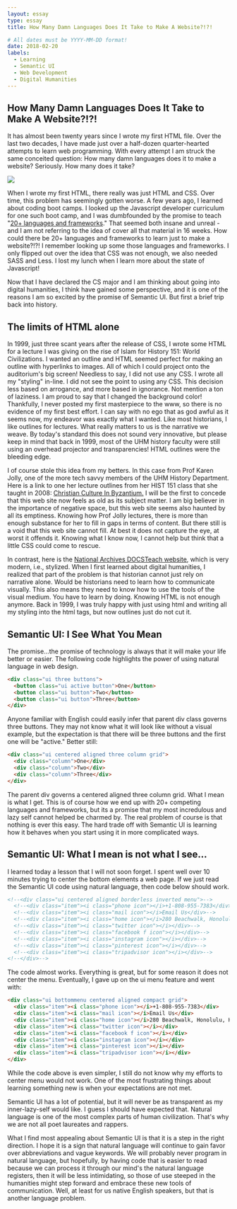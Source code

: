```yaml
---
layout: essay
type: essay
title: How Many Damn Languages Does It Take to Make A Website?!?!

# All dates must be YYYY-MM-DD format!
date: 2018-02-20
labels:
  - Learning
  - Semantic UI
  - Web Development
  - Digital Humanities
---
```


## How Many Damn Languages Does It Take to Make A Website?!?!

It has almost been twenty years since I wrote my first HTML file.  Over the last two decades, I have made just over a half-dozen quarter-hearted attempts to learn web programming.  With every attempt I am struck the same conceited question:  How many damn languages does it to make a website?  Seriously.  How many does it take?  

[<img class="ui medium right floated rounded image" src="https://cdn-images-1.medium.com/max/800/1*raWO3dhM4jMjf9VY-kZzNg.png">](https://hackernoon.com/how-it-feels-to-learn-javascript-in-2016-d3a717dd577f)

When I wrote my first HTML, there really was just HTML and CSS.  Over time, this problem has seemingly gotten worse.  A few years ago, I learned about coding boot camps.  I looked up the Javascript developer curriculum for one such boot camp, and I was dumbfounded by the promise to teach "[20+ languages and frameworks](https://www.devleague.com/tracks/view/javascript-web-engineer)."  That seemed both insane and unreal - and I am not referring to the idea of cover all that material in 16 weeks.  How could there be 20+ languages and frameworks to learn just to make a website?!?!  I remember looking up some those languages and frameworks.  I only flipped out over the idea that CSS was not enough, we also needed SASS and Less.  I lost my lunch when I learn more about the state of Javascript!  

Now that I have declared the CS major and I am thinking about going into digital humanities, I think have gained some perspective, and it is one of the reasons I am so excited by the promise of Semantic UI.  But first a brief trip back into history.


## The limits of HTML alone

In 1999, just three scant years after the release of CSS, I wrote some HTML for a lecture I was giving on the rise of Islam for History 151: World Civilizations.  I wanted an outline and HTML seemed perfect for making an outline with hyperlinks to images.  All of which I could project onto the auditorium's big screen!  Needless to say, I did not use any CSS.  I wrote all my "styling" in-line.  I did not see the point to using any CSS.  This decision less based on arrogance, and more based in ignorance.  Not mention a ton of laziness.  I am proud to say that I changed the background color!  Thankfully, I never posted my first masterpiece to the www, so there is no evidence of my first best effort. I can say with no ego that as god awful as it seems now, my endeavor was exactly what I wanted.  Like most historians, I like outlines for lectures.  What really matters to us is the narrative we weave.  By today's standard this does not sound very innovative, but please keep in mind that back in 1999, most of the UHM history faculty were still using an overhead projector and transparencies!  HTML outlines were the bleeding edge.

I of course stole this idea from my betters.  In this case from Prof Karen Jolly, one of the more tech savvy members of the UHM History Department.  Here is a link to one her lecture outlines from her HIST 151 class that she taught in 2008: [Christian Culture In Byzantium.](http://www2.hawaii.edu/~kjolly/151f08/081021Byz.html)  I will be the first to concede that this web site now feels as old as its subject matter.  I am big believer in the importance of negative space, but this web site seems also haunted by all its emptiness.  Knowing how Prof Jolly lectures, there is more than enough substance for her to fill in gaps in terms of content.  But there still is a void that this web site cannot fill.  At best it does not capture the eye, at worst it offends it.  Knowing what I know now, I cannot help but think that a little CSS could come to rescue.

In contrast, here is the [National Archives DOCSTeach website](https://www.docsteach.org/), which is very modern, i.e., stylized.  When I first learned about digital humanities, I realized that part of the problem is that historian cannot just rely on narrative alone.  Would be historians need to learn how to communicate visually.  This also means they need to know how to use the tools of the visual medium.  You have to learn by doing.  Knowing HTML is not enough anymore.  Back in 1999, I was truly happy with just using html and writing all my styling into the html tags, but now outlines just do not cut it.


## Semantic UI:  I See What You Mean

The promise...the promise of technology is always that it will make your life better or easier.  The following code highlights the power of using natural language in web design.

````html
<div class="ui three buttons">
  <button class="ui active button">One</button>
  <button class="ui button">Two</button>
  <button class="ui button">Three</button>
</div>
````

Anyone familiar with English could easily infer that parent div class governs three buttons.  They may not know what it will look like without a visual example, but the expectation is that there will be three buttons and the first one will be "active."  Better still:

````html
<div class="ui centered aligned three column grid">
  <div class="column">One</div>
  <div class="column">Two</div>
  <div class="column">Three</div>
</div>
````
The parent div governs a centered aligned three column grid.  What I mean is what I get.  This is of course how we end up with 20+ competing languages and frameworks, but its a promise that my most incredulous and lazy self cannot helped be charmed by.  The real problem of course is that nothing is ever this easy.  The hard trade off with Semantic UI is learning how it behaves when you start using it in more complicated ways.  


## Semantic UI:  What I mean is not what I see...

I learned today a lesson that I will not soon forget.  I spent well over 10 minutes trying to center the bottom elements a web page.  If we just read the Semantic UI code using natural language, then code below should work.  

````html
<!--<div class="ui centered aligned borderless inverted menu">-->
  <!--<div class="item"><i class="phone icon"></i>+1-808-955-7383</div>-->
  <!--<div class="item"><i class="mail icon"></i>Email Us</div>-->
  <!--<div class="item"><i class="home icon"></i>280 Beachwalk, Honolulu, HI 96815</div>-->
  <!--<div class="item"><i class="twitter icon"></i></div>-->
  <!--<div class="item"><i class="facebook f icon"></i></div>-->
  <!--<div class="item"><i class="instagram icon"></i></div>-->
  <!--<div class="item"><i class="pinterest icon"></i></div>-->
  <!--<div class="item"><i class="tripadvisor icon"></i></div>-->
<!--</div>-->
````
The code almost works.  Everything is great, but for some reason it does not center the menu.  Eventually, I gave up on the ui menu feature and went with:

````html
<div class="ui bottommenu centered aligned compact grid">
  <div class="item"><i class="phone icon"></i>+1-808-955-7383</div>
  <div class="item"><i class="mail icon"></i>Email Us</div>
  <div class="item"><i class="home icon"></i>280 Beachwalk, Honolulu, HI 96815</div>
  <div class="item"><i class="twitter icon"></i></div>
  <div class="item"><i class="facebook f icon"></i></div>
  <div class="item"><i class="instagram icon"></i></div>
  <div class="item"><i class="pinterest icon"></i></div>
  <div class="item"><i class="tripadvisor icon"></i></div>
</div>
````

While the code above is even simpler, I still do not know why my efforts to center menu would not work.  One of the most frustrating things about learning something new is when your expectations are not met. 

Semantic UI has a lot of potential, but it will never be as transparent as my inner-lazy-self would like.  I guess I should have expected that.  Natural language is one of the most complex parts of human civilization.  That's why we are not all poet laureates and rappers.

What I find most appealing about Semantic UI is that it is a step in the right direction.  I hope it is a sign that natural language will continue to gain favor over abbreviations and vague keywords.  We will probably never program in natural language, but hopefully, by having code that is easier to read because we can process it through our mind's the natural language registers, then it will be less intimidating, so those of use steeped in the humanities might step forward and embrace these new tools of communication.  Well, at least for us native English speakers, but that is another language problem.
